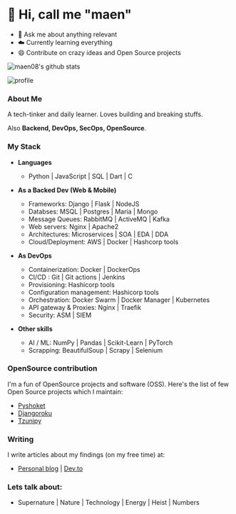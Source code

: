 
# :man:  Hi, call me "maen"

- :snake: Ask me about anything relevant
- :cloud:  Currently learning everything
- :smile:  Contribute on crazy ideas and Open Source projects


![maen08's github stats](https://github-readme-stats.vercel.app/api?username=maen08)

![profile](https://komarev.com/ghpvc/?username=maen08)


### About Me
A tech-tinker and daily learner. Loves building and breaking stuffs. 

Also **Backend, DevOps, SecOps, OpenSource**.



### My Stack

- **Languages**
    - Python | JavaScript | SQL | Dart | C


- **As a Backed Dev (Web & Mobile)**
    - Frameworks:  Django | Flask | NodeJS
    - Databses: MSQL | Postgres | Maria | Mongo
    - Message Queues: RabbitMQ | ActiveMQ | Kafka
    - Web servers:  Nginx | Apache2
    - Architectures: Microservices | SOA | EDA | DDA 
    - Cloud/Deployment:  AWS | Docker | Hashcorp tools 


- **As DevOps**
    - Containerization:  Docker | DockerOps
    - CI/CD :   Git | Git actions | Jenkins
    - Provisioning:  Hashicorp tools
    - Configuration management:  Hashicorp tools
    - Orchestration:  Docker Swarm | Docker Manager | Kubernetes
    - API gateway & Proxies: Nginx | Traefik
    - Security: ASM | SIEM
 
 
 - **Other skills**
    - AI / ML:  NumPy | Pandas | Scikit-Learn | PyTorch
    - Scrapping:  BeautifulSoup | Scrapy | Selenium

  
  
### OpenSource contribution
I'm a fun of OpenSource projects and software (OSS). Here's the list of few Open Source projects which I maintain:
- [Pyshoket](https://pypi.org/project/pyshoket/)
- [Djangoroku](https://pypi.org/project/djangoroku)
- [Tzunipy](https://pypi.org/project/tzunipy/)


### Writing
I write articles about my findings (on my free time) at:
- [Personal blog](https://maenblog.tech) | [Dev.to](https://dev.to/maen) 


### Lets talk about:
- Supernature | Nature | Technology | Energy | Heist | Numbers 


